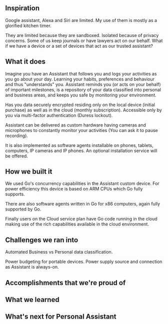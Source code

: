## Inspiration
Google assistant, Alexa and Siri are limited. My use of them is mostly as a glorified kitchen timer.

They are limited because they are sandboxed. Isolated because of privacy concerns.
Some of us keep journals or have lawyers act on our behalf.
What if we have a device or a set of devices that act as our trusted assistant? 

## What it does
Imagine you have an Assistant that follows you and logs your activities as you go about your day.
Learning your habits, preferences and behaviour and thus "understands" you.
Assistant reminds you (or acts on your behalf) of important milestones,
is a repository of your data classified into personal and business areas,
and keeps you safe by monitoring your environment.

Has you data securely encrypted residing only on the local device (initial purchase)
as well as in the cloud (monthly subscription).
Accessible only by you via multi-factor authentication (Duress lockout).

Assistant can be delivered as custom hardware
having cameras and microphones to constantly monitor your activities
(You can ask it to pause recording).

It is also implemented as software agents installable on phones, tablets, computers, IP cameras and IP phones.
An optional installation service will be offered.



## How we built it
We used Go's concurrency capabilities in the Assistant custom device.
For power efficiency this device is based on ARM CPUs which Go fully supports.

There are also software agents written in Go for x86 computers, again fully supported by Go.

Finally users on the Cloud service plan have Go code running in the cloud
making use of the rich capabilities available in the cloud environment.

## Challenges we ran into
Automated Business vs Personal data classification.

Power budgeting for portable devices.
Power supply source and connection as Assistant is always-on.

## Accomplishments that we're proud of

## What we learned

## What's next for Personal Assistant
